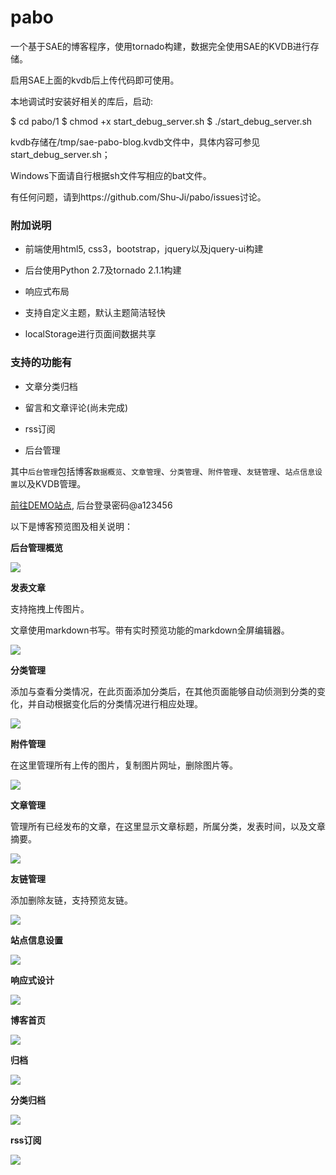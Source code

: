 pabo
====


一个基于SAE的博客程序，使用tornado构建，数据完全使用SAE的KVDB进行存储。

启用SAE上面的kvdb后上传代码即可使用。

本地调试时安装好相关的库后，启动:

  $ cd pabo/1
  $ chmod +x start_debug_server.sh
  $ ./start_debug_server.sh
  
kvdb存储在/tmp/sae-pabo-blog.kvdb文件中，具体内容可参见start_debug_server.sh；

Windows下面请自行根据sh文件写相应的bat文件。

有任何问题，请到https://github.com/Shu-Ji/pabo/issues讨论。


### 附加说明

* 前端使用html5, css3，bootstrap，jquery以及jquery-ui构建

* 后台使用Python 2.7及tornado 2.1.1构建

* 响应式布局

* 支持自定义主题，默认主题简洁轻快

* localStorage进行页面间数据共享


### 支持的功能有

* 文章分类归档

* 留言和文章评论(尚未完成)

* rss订阅

* 后台管理


其中`后台管理`包括博客`数据概览`、`文章管理`、`分类管理`、`附件管理`、`友链管理`、`站点信息设置`以及KVDB管理。


[前往DEMO站点](http://pabo.sinaapp.com/ ), 后台登录密码@a123456


以下是博客预览图及相关说明：

**后台管理概览**

![](https://github.com/Shu-Ji/pabo/raw/master/docs/imgs/stats.png )

**发表文章**

支持拖拽上传图片。

文章使用markdown书写。带有实时预览功能的markdown全屏编辑器。

![](https://github.com/Shu-Ji/pabo/raw/master/docs/imgs/add.png )

**分类管理**

添加与查看分类情况，在此页面添加分类后，在其他页面能够自动侦测到分类的变化，并自动根据变化后的分类情况进行相应处理。

![](https://github.com/Shu-Ji/pabo/raw/master/docs/imgs/cls.png )

**附件管理**

在这里管理所有上传的图片，复制图片网址，删除图片等。

![](https://github.com/Shu-Ji/pabo/raw/master/docs/imgs/atta.png )

**文章管理**

管理所有已经发布的文章，在这里显示文章标题，所属分类，发表时间，以及文章摘要。

![](https://github.com/Shu-Ji/pabo/raw/master/docs/imgs/manage.png )

**友链管理**

添加删除友链，支持预览友链。

![](https://github.com/Shu-Ji/pabo/raw/master/docs/imgs/friends.png )

**站点信息设置**

![](https://github.com/Shu-Ji/pabo/raw/master/docs/imgs/settings.png )

**响应式设计**

![](https://github.com/Shu-Ji/pabo/raw/master/docs/imgs/resp.png )

**博客首页**

![](https://github.com/Shu-Ji/pabo/raw/master/docs/imgs/home.png )

**归档**

![](https://github.com/Shu-Ji/pabo/raw/master/docs/imgs/archives.png )

**分类归档**

![](https://github.com/Shu-Ji/pabo/raw/master/docs/imgs/abs-archives.png )

**rss订阅**

![](https://github.com/Shu-Ji/pabo/raw/master/docs/imgs/rss.png )
